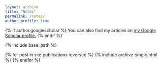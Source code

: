 ```yaml
layout: archive
title: "Notes"
permalink: /notes/
author_profile: true
```

{% if author.googlescholar %}
 You can also find my articles on <u><a href="{{author.googlescholar}}">my Google Scholar profile</a>.</u> {% endif %}

{% include base_path %}

{% for post in site.publications reversed %}
 {% include archive-single.html %}
{% endfor %}

